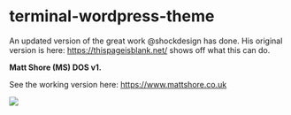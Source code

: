 # terminal-wordpress-theme
An updated version of the great work @shockdesign has done. His original version is here:  https://thispageisblank.net/ shows off what this can do.

<b>Matt Shore (MS) DOS v1. </b>

See the working version here: https://www.mattshore.co.uk

<img src="https://www.mattshore.co.uk/wp-content/uploads/2018/09/Screen-Shot-2018-09-06-at-21.36.00.png">
